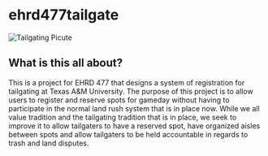 # ehrd477tailgate

![Tailgating Picute](http://i.imgur.com/we7a7Y0.jpg)

## What is this all about?

This is a project for EHRD 477 that designs a system of registration for tailgating at Texas A&M University. The purpose of this project is to allow users to register and reserve spots for gameday without having to participate in the normal land rush system that is in place now. While we all value tradition and the tailgating tradition that is in place, we seek to improve it to allow tailgaters to have a reserved spot, have organized aisles between spots and allow tailgaters to be held accountable in regards to trash and land disputes. 


